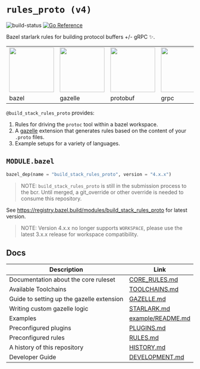 # `rules_proto (v4)`

![build-status](https://github.com/stackb/rules_proto/actions/workflows/ci.yaml/badge.svg)
[![Go Reference](https://pkg.go.dev/badge/github.com/stackb/rules_proto.svg)](https://pkg.go.dev/github.com/stackb/rules_proto)

Bazel starlark rules for building protocol buffers +/- gRPC :sparkles:.

<table border="0">
  <tr>
    <td><img src="https://upload.wikimedia.org/wikipedia/commons/7/7d/Bazel_logo.svg" height="120"/></td>
    <td><img src="https://user-images.githubusercontent.com/50580/141892423-5205bbfd-8487-442b-81c7-f56fa3d1f69e.jpeg" height="120"/></td>
    <td><img src="https://user-images.githubusercontent.com/50580/141900696-bfb2d42d-5d2c-46f8-bd9f-06515969f6a2.png" height="120"/></td>
    <td><img src="https://avatars2.githubusercontent.com/u/7802525?v=4&s=400" height="120"/></td>
  </tr>
  <tr>
    <td>bazel</td>
    <td>gazelle</td>
    <td>protobuf</td>
    <td>grpc</td>
  </tr>
</table>

`@build_stack_rules_proto` provides:

1. Rules for driving the `protoc` tool within a bazel workspace.
2. A [gazelle](https://github.com/bazelbuild/bazel-gazelle/) extension that
   generates rules based on the content of your `.proto` files.
3. Example setups for a variety of languages.

## `MODULE.bazel`

```py
bazel_dep(name = "build_stack_rules_proto", version = "4.x.x")
```

> NOTE: `build_stack_rules_proto` is still in the submission process to the bcr.
> Until merged, a git_override or other override is needed to consume this
> repository.

See <https://registry.bazel.build/modules/build_stack_rules_proto> for latest version.

> NOTE: Version 4.x.x no longer supports `WORKSPACE`, please use the latest
> 3.x.x release for workspace compatibility.

## Docs

| Description                               | Link                                    |
|-------------------------------------------|-----------------------------------------|
| Documentation about the core ruleset      | [CORE_RULES.md](/docs/CORE_RULES.md)    |
| Available Toolchains                      | [TOOLCHAINS.md](/docs/TOOLCHAINS.md)    |
| Guide to setting up the gazelle extension | [GAZELLE.md](/docs/GAZELLE.md)          |
| Writing custom gazelle logic              | [STARLARK.md](/docs/STARLARK.md)        |
| Examples                                  | [example/README.md](/example/README.md) |
| Preconfigured plugins                     | [PLUGINS.md](/docs/PLUGINS.md)          |
| Preconfigured rules                       | [RULES.md](/docs/RULES.md)              |
| A history of this repository              | [HISTORY.md](/docs/HISTORY.md)          |
| Developer Guide                           | [DEVELOPMENT.md](/docs/DEVELOPMENT.md)  |
